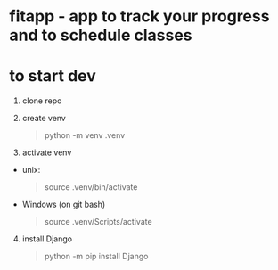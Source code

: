 # fitapp - app to track your progress and to schedule classes

# to start dev

1. clone repo
2. create venv

   > python -m venv .venv

3. activate venv

- unix:
  > source .venv/bin/activate
- Windows (on git bash)
  > source .venv/Scripts/activate

4. install Django
   > python -m pip install Django
